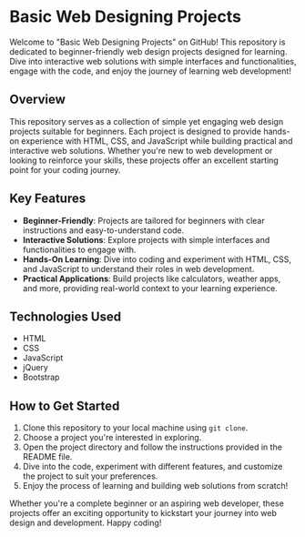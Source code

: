 # Basic Web Designing Projects

Welcome to "Basic Web Designing Projects" on GitHub! This repository is dedicated to beginner-friendly web design projects designed for learning. Dive into interactive web solutions with simple interfaces and functionalities, engage with the code, and enjoy the journey of learning web development!

## Overview

This repository serves as a collection of simple yet engaging web design projects suitable for beginners. Each project is designed to provide hands-on experience with HTML, CSS, and JavaScript while building practical and interactive web solutions. Whether you're new to web development or looking to reinforce your skills, these projects offer an excellent starting point for your coding journey.

## Key Features

- **Beginner-Friendly**: Projects are tailored for beginners with clear instructions and easy-to-understand code.
- **Interactive Solutions**: Explore projects with simple interfaces and functionalities to engage with.
- **Hands-On Learning**: Dive into coding and experiment with HTML, CSS, and JavaScript to understand their roles in web development.
- **Practical Applications**: Build projects like calculators, weather apps, and more, providing real-world context to your learning experience.

## Technologies Used

- HTML
- CSS
- JavaScript
- jQuery
- Bootstrap 

## How to Get Started

1. Clone this repository to your local machine using `git clone`.
2. Choose a project you're interested in exploring.
3. Open the project directory and follow the instructions provided in the README file.
4. Dive into the code, experiment with different features, and customize the project to suit your preferences.
5. Enjoy the process of learning and building web solutions from scratch!

Whether you're a complete beginner or an aspiring web developer, these projects offer an exciting opportunity to kickstart your journey into web design and development. Happy coding!
